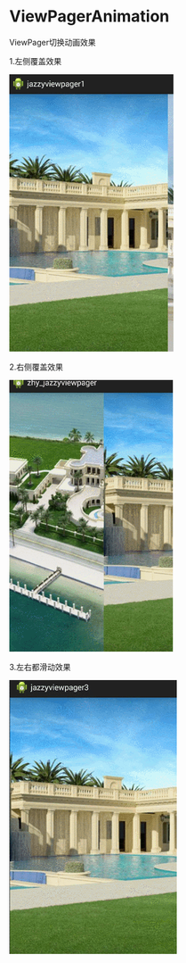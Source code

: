 # ViewPagerAnimation
ViewPager切换动画效果

1.左侧覆盖效果

![image](https://github.com/gaoleiandroid1201/ViewPagerAnimation/raw/master/screenshots/1.gif)

2.右侧覆盖效果

![image](https://github.com/gaoleiandroid1201/ViewPagerAnimation/raw/master/screenshots/2.gif)

3.左右都滑动效果

![image](https://github.com/gaoleiandroid1201/ViewPagerAnimation/raw/master/screenshots/3.gif)
